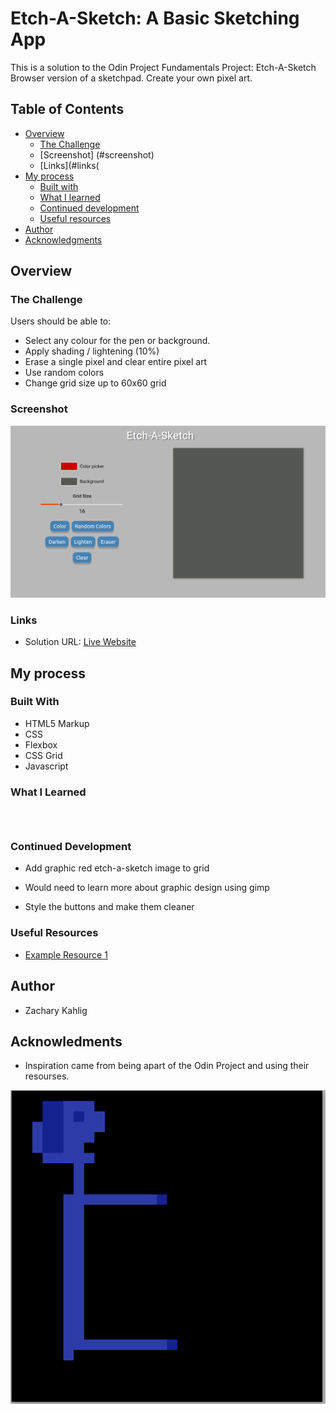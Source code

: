 # Etch-A-Sketch: A Basic Sketching App
This is a solution to the Odin Project Fundamentals Project: Etch-A-Sketch
Browser version of a sketchpad.
Create your own pixel art.

## Table of Contents
- [Overview](#overview)
  - [The Challenge](#the-challenge)
  - [Screenshot] (#screenshot)
  - [Links](#links(
- [My process](#my-process)
  - [Built with](#built-with)
  - [What I learned](#what-i-learned)
  - [Continued development](#continued-development)
  - [Useful resources](#useful-resources)
- [Author](#author)
- [Acknowledgments](#acknowledgments)

## Overview

### The Challenge

Users should be able to:

- Select any colour for the pen or background.
- Apply shading / lightening (10%)
- Erase a single pixel and clear entire pixel art
- Use random colors
- Change grid size up to 60x60 grid

### Screenshot

![Website](https://raw.githubusercontent.com/zman64/etch-a-sketch/main/Etch-A-Sketch-Website.png "A Dude")

### Links
 - Solution URL: [Live Website](https://zman64.github.io/etch-a-sketch/)

## My process

### Built With

- HTML5 Markup
- CSS
- Flexbox
- CSS Grid
- Javascript

### What I Learned

```html

```

```css
```

```js
```
### Continued Development
- Add graphic red etch-a-sketch image to grid
 - Would need to learn more about graphic design using gimp

- Style the buttons and make them cleaner

### Useful Resources

- [Example Resource 1]()

## Author
 - Zachary Kahlig

## Acknowledments
- Inspiration came from being apart of the Odin Project and using their resourses.




 
![Example_Guy_Etch](https://raw.githubusercontent.com/zman64/etch-a-sketch/main/Example_Guy_Etch.png "A Dude")
